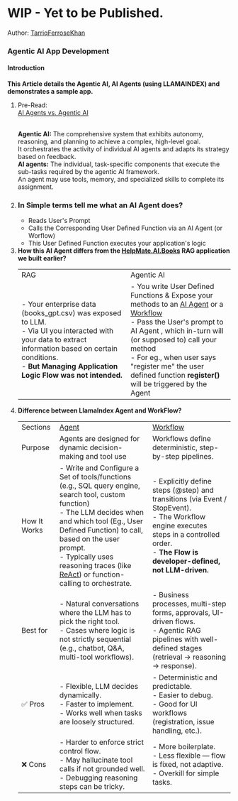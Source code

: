 # WIP - Yet to be Published.
Author: [TarriqFerroseKhan](https://www.linkedin.com/in/tarriq-ferrose-khan-ba527080)
### Agentic AI App Development
#### Introduction
<b>This Article details the Agentic AI, AI Agents (using LLAMAINDEX) and demonstrates a sample app.</b>
<ol>
  <li>Pre-Read:<br>
    <a href='https://arxiv.org/abs/2505.10468'>AI Agents vs. Agentic AI</a> </li><br>
<p>
<b>Agentic AI:</b> The comprehensive system that exhibits autonomy, reasoning, and planning to achieve a complex, high-level goal.<br>
It orchestrates the activity of individual AI agents and adapts its strategy based on feedback.<br>
<b>AI agents:</b> The individual, task-specific components that execute the sub-tasks required by the agentic AI framework.<br>
An agent may use tools, memory, and specialized skills to complete its assignment. 
</p>
  
  <li><h3>In Simple terms tell me what an AI Agent does?</h3>
    <ul>
     <li>Reads User's Prompt</li>
     <li>Calls the Corresponding User Defined Function via an AI Agent (or Worflow)</li>
     <li>This User Defined Function executes your application's logic</li>
    </ul>
  </li>
  <li>
  <b>How this AI Agent differs from the <a href='https://github.com/tarriqferrosekhan/AI_DEV/tree/main/01_rag_data_app/HelpMate.AI.Books' target='_blank'>HelpMate.AI.Books</a> RAG application we built earlier?</b>
  <br>
  <table>
    <tr>
      <td>RAG</td>
      <td>Agentic AI</td>
    </tr>
    <tr>
      <td>
        - Your enterprise data (books_gpt.csv) was exposed to LLM.<br>
        - Via UI you interacted with your data to extract information based on certain conditions.<br>
        - <b>But Managing Application Logic Flow was not intended. </b><br>
      </td>
      <td>
          - You write User Defined Functions & Expose your methods to an <a href='https://docs.llamaindex.ai/en/stable/use_cases/agents/'  target='_blank'>AI Agent</a> or a <a href='https://docs.llamaindex.ai/en/stable/understanding/workflows/' target='_blank'>Workflow</a><br>
          - Pass the User's prompt to AI Agent , which in-turn will (or supposed to) call your method<br>
          - For eg., when user says "register me" the user defined function <b>register()</b> will be triggered by the Agent<br>
      </td>
    </tr>
  </table>
 </li>
 <li><b>Difference between LlamaIndex Agent and WorkFlow?</b><br>
  <table>
    <tr>
      <td>Sections</td>
      <td><a href='https://docs.llamaindex.ai/en/stable/use_cases/agents/'  target='_blank'>Agent</a></td>
      <td><a href='https://docs.llamaindex.ai/en/stable/understanding/workflows/' target='_blank'>Workflow</a></td>
    </tr>
    <tr>
      <td>Purpose</td>
      <td>Agents are designed for dynamic decision-making and tool use</td>
      <td>Workflows define deterministic, step-by-step pipelines.</td>
    </tr>
    <tr>
      <td>How It Works </td>
      <td>
        - Write and Configure a Set of tools/functions (e.g., SQL query engine, search tool, custom function)<br>
        - The LLM decides when and which tool (Eg., User Defined Function) to call, based on the user prompt.<br>
        - Typically uses reasoning traces (like <a href="https://www.ibm.com/think/topics/react-agent">ReAct</a>) or function-calling to orchestrate.<br>
      </td>
      <td>
        - Explicitly define steps (@step) and transitions (via Event / StopEvent).<br>
        - The Workflow engine executes steps in a controlled order.<br>
        - <b>The Flow is developer-defined, not LLM-driven.</b>
      </td>
    </tr>
    <tr>
      <td>
        Best for
      </td>
      <td>
        - Natural conversations where the LLM has to pick the right tool.<br>
        - Cases where logic is not strictly sequential (e.g., chatbot, Q&A, multi-tool workflows).<br>
      </td>
      <td>
      - Business processes, multi-step forms, approvals, UI-driven flows.<br>
      - Agentic RAG pipelines with well-defined stages (retrieval → reasoning → response).<br>
      </td>
    </tr>
    <tr>
      <td>✅ Pros</td>
      <td>
        - Flexible, LLM decides dynamically.<br>
        - Faster to implement.<br>
        - Works well when tasks are loosely structured.<br>
      </td>
      <td>
      - Deterministic and predictable.<br>
      - Easier to debug.<br>
      - Good for UI workflows (registration, issue handling, etc.).<br>
      </td>
    </tr>
    <tr>
      <td>❌ Cons</td>
      <td>
        - Harder to enforce strict control flow.<br>
        - May hallucinate tool calls if not grounded well.<br>
        - Debugging reasoning steps can be tricky.<br>
      </td>
      <td>
        - More boilerplate.<br>
        - Less flexible — flow is fixed, not adaptive.<br>
        - Overkill for simple tasks.
      </td>
    </tr>
    
  </table>
  </li>
 </ol>

